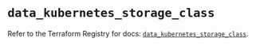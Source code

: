 # `data_kubernetes_storage_class`

Refer to the Terraform Registry for docs: [`data_kubernetes_storage_class`](https://registry.terraform.io/providers/hashicorp/kubernetes/2.28.1/docs/data-sources/storage_class).
